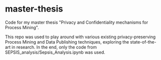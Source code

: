 # master-thesis
Code for my master thesis "Privacy and Confidentiality mechanisms for Process Mining".

This repo was used to play around with various existing privacy-preserving Process Mining and Data Publishing techniques, exploring the state-of-the-art in research. 
In the end, only the code from SEPSIS_analysis/Sepsis_Analysis.ipynb was used.
